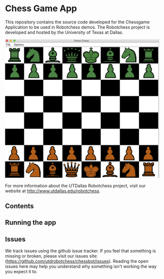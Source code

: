 Chess Game App
========
This repository contains the source code developed for the Chessgame
Application to be used in Robotchess demos. The Robotchess project is developed
and hosted by the University of Texas at Dallas.

![Alt text](/doc/pics/chessboard.jpg?raw=true)

For more information about the UTDallas Robotchess project, visit our website
at http://www.utdallas.edu/robotchess.

Contents
--------


Running the app
--------


Issues
--------
We track issues using the github issue tracker. If you feel that something is
missing or broken, please visit our issues site: (https://github.com/utdrobotchess/chessbot/issues).
Reading the open issues here may help you understand why something isn't
working the way you expect it to.

